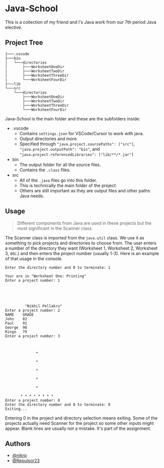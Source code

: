 
# Java-School
This is a collection of my friend and I's Java work from our 7th period Java elective.
##  Project Tree
```
├───.vscode
├───bin
│   └───directories
│       ├───WorksheetOneDir
|       ├───WorksheetTwoDir
|       ├───WorksheetThreeDir
|       └───WorksheetFourDir
├───lib
└───src
    └───directories
        ├───WorksheetOneDir
        ├───WorksheetTwoDir
        ├───WorksheetThreeDir
        └───WorksheetFourDir
```

Java-School is the main folder and these are the subfolders inside:

- .vscode
    - Contains `settings.json` for VSCode/Cursor to work with java.
    - Output directories and more.
    - Specified through `"java.project.sourcePaths": ["src"]`, `"java.project.outputPath": "bin"`, and `"java.project.referencedLibraries": ["lib/**/*.jar"]`
- bin
    - The output folder for all the source files.
    - Contains the `.class` files.
- src
    - All of the `.java` files go into this folder.
    - This is technically the main folder of the project.
    - Others are still important as they are output files and other paths Java needs.
## Usage
> Different components from Java are used in these projects but the most significant in the Scanner class.

The Scanner class is imported from the `java.util` class. We use it as something to pick projects and directories to choose from. The user enters a number of the directory they want (Worksheet 1, Worksheet 2, Worksheet 3, etc.) and then enters the project number (usually 1-3). Here is an example of that usage in the console.

``` console
Enter the directory number and 0 to terminate: 1

Your are in "Worksheet One: Printing"
Enter a project number: 1





         "Nikhil Pellakru"
Enter a project number: 2
NAME    GRADE
John    82
Paul    91
George  98
Ringo   79
Enter a project number: 3



              *

              *

              *

              *

              *

       * * * * * * * *
Enter a project number: 0
Enter the directory number and 0 to terminate: 0
Exiting...
```

Entering 0 in the project and directory selection means exiting. Some of the projects actually need Scanner for the project so some other inputs might appear. Blank lines are usually not a mistake. It's part of the assignment.
## Authors

- [@nikrp](https://github.com/nikrp)
- [@Repulsor23](https://github.com/Repulsor23)
